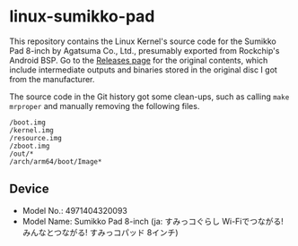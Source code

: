 linux-sumikko-pad
=================

This repository contains the Linux Kernel's source code for the Sumikko Pad 8-inch by Agatsuma Co., Ltd., presumably exported from Rockchip's Android BSP. Go to the [Releases page](https://github.com/puhitaku/linux-sumikko-pad/releases) for the original contents, which include intermediate outputs and binaries stored in the original disc I got from the manufacturer.

The source code in the Git history got some clean-ups, such as calling `make mrproper` and manually removing the following files.

```
/boot.img
/kernel.img
/resource.img
/zboot.img
/out/*
/arch/arm64/boot/Image*
```


## Device

- Model No.: 4971404320093
- Model Name: Sumikko Pad 8-inch (ja: すみっコぐらし Wi-Fiでつながる! みんなとつながる! すみっコパッド 8インチ)
